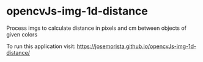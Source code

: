 # opencvJs-img-1d-distance
Process imgs to calculate distance in pixels and cm between objects of given colors

To run this application visit: https://josemorista.github.io/opencvJs-img-1d-distance/
